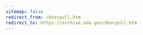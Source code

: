 ```yaml
---
sitemap: false 
redirect_from: /doorpull.htm 
redirect_to: https://archive.ada.gov/doorpull.htm 
---
```

